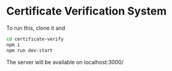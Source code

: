 # Certificate Verification System

To run this, clone it and

```bash
cd certificate-verify
npm i
npm run dev-start
```
The server will be available on localhost:3000/